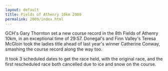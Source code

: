 ```yaml
---
layout: default
title: Fields of Athenry 10km 2009
permalink: 2009/index.html
---
```

GCH's Gary Thornton set a new course record in the 8th Fields of Athenry 10km, in an exceptional time of 29:57. Donegal's and Finn Valley's Teresa McGloin took the ladies title ahead of last year's winner Catherine Conway, smashing the course record along the way too. 

It took 3 scheduled dates to get the race held, with the original race, and the first rescheduled race both cancelled due to ice and snow on the course.
